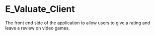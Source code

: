 # E_Valuate_Client
The front end side of the application to allow users to give a rating and leave a review on video games.
